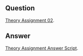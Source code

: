 ## Question
[Theory Assignment 02](https://docs.google.com/document/d/15W7WjcDYnuRMA1BD1ObCj3K2-mzjLRJKNrkxZrN8sXE/edit).

## Answer
[Theory Assignment Answer Script](https://docs.google.com/document/d/1LZHTezNzu6yA91PFd81QRkjgGsSQmvz0xL-c2Puypk8/edit).